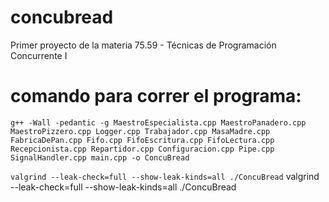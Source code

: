 # concubread
Primer proyecto de la materia 75.59 - Técnicas de Programación Concurrente I

# comando para correr el programa:

```g++ -Wall -pedantic -g MaestroEspecialista.cpp MaestroPanadero.cpp MaestroPizzero.cpp Logger.cpp Trabajador.cpp MasaMadre.cpp FabricaDePan.cpp Fifo.cpp FifoEscritura.cpp FifoLectura.cpp Recepcionista.cpp Repartidor.cpp Configuracion.cpp Pipe.cpp SignalHandler.cpp main.cpp -o ConcuBread```

```valgrind --leak-check=full --show-leak-kinds=all ./ConcuBread```
valgrind --leak-check=full --show-leak-kinds=all ./ConcuBread